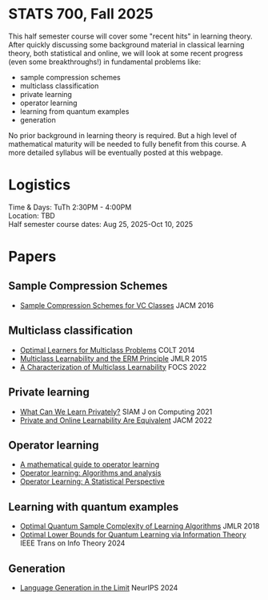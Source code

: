 # STATS 700, Fall 2025

This half semester course will cover some "recent hits" in learning theory. After quickly discussing some background material in classical learning theory, both statistical and online, we will look at some recent progress (even some breakthroughs!) in fundamental problems like:
- sample compression schemes
- multiclass classification
- private learning
- operator learning
- learning from quantum examples
- generation

No prior background in learning theory is required. But a high level of mathematical maturity will be needed to fully benefit from this course. A more detailed syllabus will be eventually posted at this webpage.

# Logistics
Time & Days: TuTh 2:30PM - 4:00PM  
Location: TBD  
Half semester course dates: Aug 25, 2025-Oct 10, 2025

# Papers

## Sample Compression Schemes

- [Sample Compression Schemes for VC Classes](https://dl.acm.org/doi/abs/10.1145/2890490) JACM 2016

## Multiclass classification

- [Optimal Learners for Multiclass Problems](https://proceedings.mlr.press/v35/daniely14b.pdf) COLT 2014
- [Multiclass Learnability and the ERM Principle](https://www.jmlr.org/papers/volume16/daniely15a/daniely15a.pdf) JMLR 2015
- [A Characterization of Multiclass Learnability](https://ieee-focs.org/FOCS-2022-Papers/pdfs/FOCS2022-4Bu7jGV9xIcveUWYj3oWoi/551900a943/551900a943.pdf) FOCS 2022

## Private learning

- [What Can We Learn Privately?](https://epubs.siam.org/doi/abs/10.1137/090756090) SIAM J on Computing 2021
- [Private and Online Learnability Are Equivalent](https://dl.acm.org/doi/10.1145/3526074) JACM 2022

## Operator learning

- [A mathematical guide to operator learning](https://arxiv.org/pdf/2312.14688)
- [Operator learning: Algorithms and analysis](https://arxiv.org/pdf/2402.15715)
- [Operator Learning: A Statistical Perspective](https://arxiv.org/pdf/2504.03503)
   
## Learning with quantum examples

- [Optimal Quantum Sample Complexity of Learning Algorithms](https://jmlr.org/papers/volume19/18-195/18-195.pdf) JMLR 2018
- [Optimal Lower Bounds for Quantum Learning via Information Theory](https://ieeexplore.ieee.org/abstract/document/10285509) IEEE Trans on Info Theory 2024

## Generation

- [Language Generation in the Limit](https://openreview.net/forum?id=FGTDe6EA0B) NeurIPS 2024
